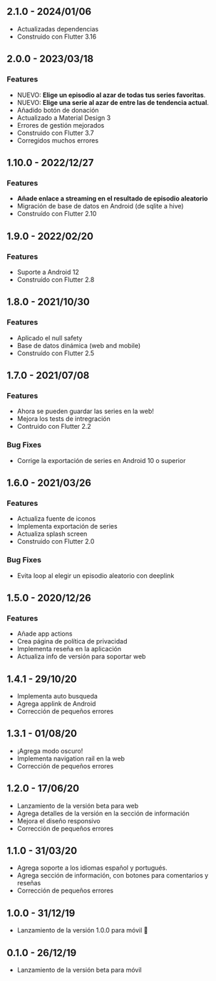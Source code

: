 ## 2.1.0 - 2024/01/06

* Actualizadas dependencias
* Construido con Flutter 3.16

## 2.0.0 - 2023/03/18

### Features

* NUEVO: **Elige un episodio al azar de todas tus series favoritas**.
* NUEVO: **Elige una serie al azar de entre las de tendencia actual**.
* Añadido botón de donación
* Actualizado a Material Design 3
* Errores de gestión mejorados
* Construido con Flutter 3.7
* Corregidos muchos errores

## 1.10.0 - 2022/12/27

### Features

* **Añade enlace a streaming en el resultado de episodio aleatorio**
* Migración de base de datos en Android (de sqlite a hive)
* Construído con Flutter 2.10

## 1.9.0 - 2022/02/20

### Features

* Suporte a Android 12
* Construído con Flutter 2.8

## 1.8.0 - 2021/10/30

### Features

* Aplicado el null safety
* Base de datos dinámica (web and mobile)
* Construído con Flutter 2.5

## 1.7.0 - 2021/07/08

### Features

* Ahora se pueden guardar las series en la web!
* Mejora los tests de intregración
* Contruido con Flutter 2.2

### Bug Fixes

* Corrige la exportación de series en Android 10 o superior

## 1.6.0 - 2021/03/26

### Features

* Actualiza fuente de iconos
* Implementa exportación de series
* Actualiza splash screen
* Construido con Flutter 2.0

### Bug Fixes

* Evita loop al elegir un episodio aleatorio con deeplink

## 1.5.0 - 2020/12/26

### Features

* Añade app actions
* Crea página de política de privacidad
* Implementa reseña en la aplicación
* Actualiza info de versión para soportar web

## 1.4.1 - 29/10/20

* Implementa auto busqueda
* Agrega applink de Android
* Corrección de pequeños errores

## 1.3.1 - 01/08/20

* ¡Agrega modo oscuro!
* Implementa navigation rail en la web
* Corrección de pequeños errores

## 1.2.0 - 17/06/20

* Lanzamiento de la versión beta para web
* Agrega detalles de la versión en la sección de información
* Mejora el diseño responsivo
* Corrección de pequeños errores

## 1.1.0 - 31/03/20

* Agrega soporte a los idiomas español y portugués.
* Agrega sección de información, con botones para comentarios y reseñas
* Corrección de pequeños errores

## 1.0.0 - 31/12/19

* Lanzamiento de la versión 1.0.0 para móvil 🚀

## 0.1.0 - 26/12/19

* Lanzamiento de la versión beta para móvil
